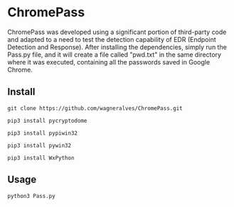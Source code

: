 # ChromePass

ChromePass was developed using a significant portion of third-party code and adapted to a need to test the detection capability of EDR (Endpoint Detection and Response). After installing the dependencies, simply run the Pass.py file, and it will create a file called "pwd.txt" in the same directory where it was executed, containing all the passwords saved in Google Chrome.

## Install

```
git clone https://github.com/wagneralves/ChromePass.git
```

```
pip3 install pycryptodome
```

```
pip3 install pypiwin32
```

```
pip3 install pywin32
```

```
pip3 install WxPython
```

## Usage


```
python3 Pass.py
```
